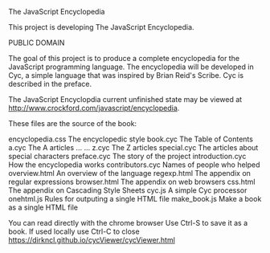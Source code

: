 The JavaScript Encyclopedia

This project is developing The JavaScript Encyclopedia.

PUBLIC DOMAIN

The goal of this project is to produce a complete encyclopedia for the
JavaScript programming language. The encyclopedia will be developed in Cyc,
a simple language that was inspired by Brian Reid's Scribe. Cyc is described in
the preface.

The JavaScript Encyclopdia current unfinished state may be viewed at
http://www.crockford.com/javascript/encyclopedia.

These files are the source of the book:

encyclopedia.css    The encyclopedic style
book.cyc            The Table of Contents
a.cyc               The A articles
...                 ...
z.cyc               The Z articles
special.cyc         The articles about special characters
preface.cyc         The story of the project
introduction.cyc    How the encyclopedia works
contributors.cyc    Names of people who helped
overview.html       An overview of the language
regexp.html         The appendix on regular expressions
browser.html        The appendix on web browsers
css.html            The appendix on Cascading Style Sheets
cyc.js              A simple Cyc processor
onehtml.js          Rules for outputing a single HTML file
make_book.js        Make a book as a single HTML file


You can read directly with the chrome browser
Use Ctrl-S to save it as a book.
If used locally use Ctrl-C to close
https://dirkncl.github.io/cycViewer/cycViewer.html
